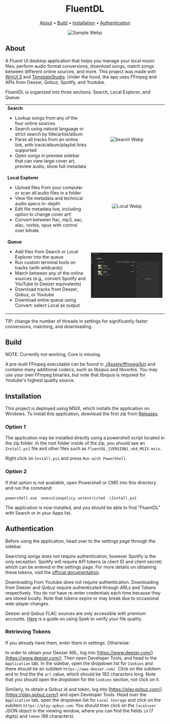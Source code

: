 <h1 align="center">
  FluentDL
</h1>
<p align="center">
  <a href="#about">About</a> •
  <a href="#build">Build</a> •
  <a href="#installation">Installation</a> •
   <a href="#authentication">Authentication</a>
</p>

<p align="center">
  <img src="./SampleGifs/FluentDL_demo.webp" alt="Sample Webp" />
</p>

## About
A Fluent UI desktop application that helps you manage your local music files, perform audio format conversions, download songs, match songs between different online sources, and more. This project was made with [WinUI 3](https://github.com/microsoft/microsoft-ui-xaml) and [TemplateStudio](https://github.com/microsoft/TemplateStudio). Under the hood, the app uses FFmpeg and APIs from Deezer, Qobuz, Spotify, and Youtube.

FluentDL is organized into three sections: Search, Local Explorer, and Queue.

<table>
  <tr>
    <td valign="top">
      <strong>Search</strong>
      <ul>
        <li>Lookup songs from any of the four online sources</li>
        <li>Search using natural language or strict search by title/artist/album</li>
        <li>Parse all tracks from an online link, with track/album/playlist links supported</li>
        <li>Open songs in preview sidebar that can view large cover art, preview audio, show full metadata</li>
      </ul>
    </td>
    <td>
      <p align="center"><img src="./SampleGifs/search_page.webp" alt="Search Webp"/></p>
    </td>
  </tr>
  <tr>
    <td valign="top">
      <strong>Local Explorer</strong>
      <ul>
        <li>Upload files from your computer or scan all audio files in a folder</li>
        <li>View file metadata and technical audio specs in-depth</li>
        <li>Edit file metadata live, including option to change cover art!</li>
        <li>Convert between flac, mp3, aac, alac, vorbis, opus with control over bitrate</li>
      </ul>
    </td>
    <td>
      <p align="center"><img src="./SampleGifs/local_page.webp" alt="Local Webp"/></p>
    </td>
  </tr>
  <tr>
    <td valign="top">
      <strong>Queue</strong>
      <ul>
        <li>Add files from Search or Local Explorer into the queue</li>
        <li>Run custom terminal tools on tracks (with wildcards)</li>
        <li>Match between any of the online sources (e.g., convert Spotify and YouTube to Deezer equivalents)</li>
        <li>Download tracks from Deezer, Qobuz, or Youtube</li>
        <li>Download entire queue using Convert: select Local as output</li>
      </ul>
    </td>
    <td>
      <p align="center"><img src="./SampleGifs/queue_page.webp" alt="Queue Webp"/></p>
    </td>
  </tr>
</table>

TIP: change the number of threads in settings for significantly faster conversions, matching, and downloading.

## Build

NOTE: Currently not working, Core is missing.

A pre-built FFmpeg executable can be found in [./Assets/ffmpeg/bin](https://github.com/DerekYang2/FluentDL/tree/master/Assets/ffmpeg/bin) and contains many additional codecs, such as libopus and libvorbis. You may use your own FFmpeg binaries, but note that libopus is required for Youtube's highest quality source.

## Installation 
This project is deployed using MSIX, which installs the application on Windows. To install this application, download the first zip from [Releases](https://github.com/DerekYang2/FluentDL/releases).

### Option 1
The application may be installed directly using a powershell script located in the zip folder. In the root folder inside of the zip, you should see an `Install.ps1` file and other files such as `FluentDL_{VERSION}_x64_MSIX.msix`. 

Right click on `Install.ps1` and press `Run with PowerShell`.

### Option 2

If that option is not available, open Powershell or CMD into this directory and run the command:

```powershell.exe -executionpolicy unrestricted .\Install.ps1```

The application is now installed, and you should be able to find "FluentDL" with Search or in your Apps list.

## Authentication

Before using the application, head over to the settings page through the sidebar. 

Searching songs does not require authentication, however Spotify is the only exception. Spotify will require API tokens (a client ID and client secret) which can be entered in the settings page. For more details on obtaining these tokens, visit the [official documentation](https://developer.spotify.com/documentation/web-api/tutorials/getting-started).

Downloading from Youtube does not require authentication.
Downloading from Deezer and Qobuz require authenticated through ARLs and Tokens respectively. 
You do not have re-enter credentials each time because they are stored locally. Note that tokens expire or may break due to occasional web-player changes. 

Deezer and Qobuz FLAC sources are only accessible with premium accounts. [Here](https://erikstechcorner.com/2020/09/how-to-check-if-your-flac-files-are-really-lossless/) is a guide on using Spek to verify your file quality.

### Retrieving Tokens
If you already have them, enter them in settings. Otherwise:

In order to obtain your Deezer ARL, log into [https://www.deezer.com/](https://www.deezer.com/). Then open Developer Tools, and head to the `Application` tab. In the sidebar, open the dropdown list for `Cookies` and there should be an subitem `https://www.deezer.com/`. Click on the subitem and to find the the `arl` value, which should be 192 characters long. Note that you should open the _dropdown_ for the `Cookies` section, not click on it.

Similarly, to obtain a Qobuz id and token, log into [https://play.qobuz.com/](https://play.qobuz.com/) and open Developer Tools. Head over the `Application` tab, open the dropdown list for `Local Storage` and click on the subitem `https://play.qobuz.com`. You should then click on the `localuser` JSON object in the viewing window, where you can find the fields `id` (7 digits) and `token` (86 characters). 
